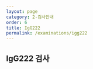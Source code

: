 ```yaml
---
layout: page
category: 2-검사안내
order: 6
title: IgG222
permalink: /examinations/igg222
---
```



<h2 class="content-heading">
  <strong>IgG222 검사</strong>
</h2>
